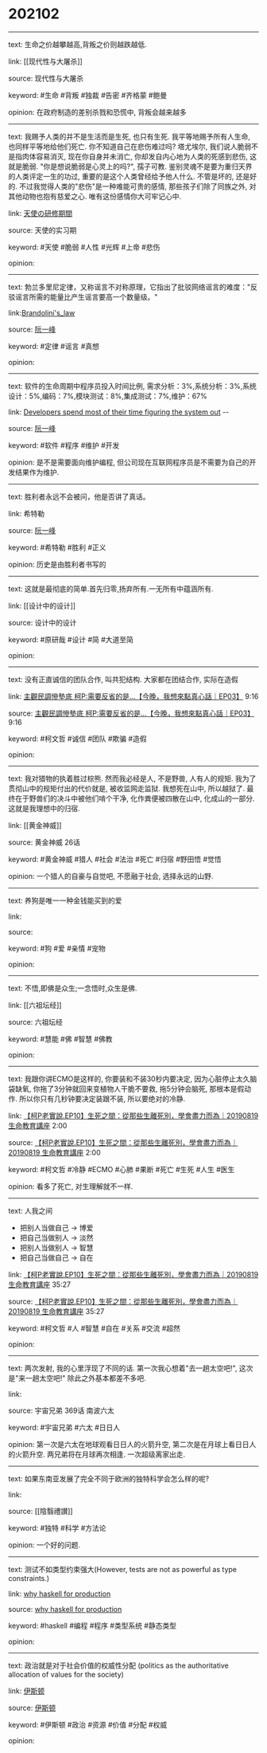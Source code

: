# 202102

---

text: 生命之价越攀越高,背叛之价则越跌越低.

link: [[现代性与大屠杀]]

source: 现代性与大屠杀

keyword: #生命 #背叛 #独裁 #告密 #齐格蒙 #鲍曼

opinion: 在政府制造的差别杀戮和恐慌中, 背叛会越来越多

---

text: 我赐予人类的并不是生活而是生死, 也只有生死. 我平等地赐予所有人生命, 也同样平等地给他们死亡. 你不知道自己在悲伤难过吗? 塔尤埃尔, 我们说人脆弱不是指肉体容易消灭, 现在你自身并未消亡, 你却发自内心地为人类的死感到悲伤, 这就是脆弱. "你是想说脆弱是心灵上的吗?", 孺子可教. 鉴别灵魂不是要为重归天界的人类评定一生的功过, 重要的是这个人类曾经给予他人什么. 不管是坏的, 还是好的. 不过我觉得人类的"悲伤"是一种难能可贵的感情, 那些孩子们除了同族之外, 对其他动物也抱有慈爱之心. 唯有这份感情你大可牢记心中.

link: [天使の研修期間](https://manba.co.jp/topics/27719)

source: 天使的实习期

keyword: #天使 #脆弱 #人性 #光辉 #上帝 #悲伤

opinion:

---

text: 勃兰多里尼定律，又称谣言不对称原理，它指出了批驳网络谣言的难度："反驳谣言所需的能量比产生谣言要高一个数量级。"

link:[Brandolini's_law](https://en.wikipedia.org/wiki/Brandolini%27s_law)

source: [阮一峰](http://www.ruanyifeng.com/blog/2021/02/weekly-issue-145.html)

keyword: #定律 #谣言 #真想

opinion:

---

text: 软件的生命周期中程序员投入时间比例, 需求分析：3%,系统分析：3%,系统设计：5%,编码：7%,模块测试：8%,集成测试：7%,维护：67%

link: [Developers spend most of their time figuring the system out](https://blog.feenk.com/developers-spend-most-of-their-time-figuri-7aj1ocjhe765vvlln8qqbuhto/) -- <Principles of software engineering and design>

source: [阮一峰](http://www.ruanyifeng.com/blog/2021/02/weekly-issue-145.html)

keyword: #软件 #程序 #维护 #开发

opinion: 是不是需要面向维护编程, 但公司现在互联网程序员是不需要为自己的开发结果作为维护.

---

text: 胜利者永远不会被问，他是否讲了真话。

link: 希特勒

source: [阮一峰](http://www.ruanyifeng.com/blog/2020/02/weekly-issue-94.html)

keyword: #希特勒 #胜利 #正义

opinion: 历史是由胜利者书写的

---

text: 这就是最彻底的简单.首先归零,扬弃所有.一无所有中蕴涵所有.

link: [[设计中的设计]]

source: 设计中的设计

keyword: #原研哉 #设计 #简 #大道至简

opinion:

---

text: 没有正直诚信的团队合作, 叫共犯结构. 大家都在团结合作, 实际在造假

link: [主觀民調慘墊底 柯P:需要反省的是…【今晚，我想來點真心話｜EP03】](https://www.youtube.com/watch?v=7KIhneF2qZM) 9:16

source: [主觀民調慘墊底 柯P:需要反省的是…【今晚，我想來點真心話｜EP03】](https://www.youtube.com/watch?v=7KIhneF2qZM) 9:16

keyword: #柯文哲 #诚信 #团队 #欺骗 #造假

opinion:

---

text: 我对猎物的执着胜过棕熊. 然而我必经是人, 不是野兽, 人有人的规矩. 我为了贯彻山中的规矩付出的代价就是, 被收监网走监狱. 我想死在山中, 所以越狱了. 最终在于野兽们的决斗中被他们啃个干净, 化作粪便被四散在山中, 化成山的一部分. 这就是我理想中的归宿.

link: [[黄金神威]]

source: 黄金神威 26话

keyword: #黄金神威 #猎人 #社会 #法治 #死亡 #归宿 #野田悟 #觉悟

opinion: 一个猎人的自豪与自觉吧, 不愿融于社会, 选择永远的山野.

---

text: 养狗是唯一一种金钱能买到的爱

link:

source:

keyword: #狗 #爱 #亲情 #宠物

opinion:

---

text: 不悟,即佛是众生;一念悟时,众生是佛.

link: [[六祖坛经]]

source: 六祖坛经

keyword: #慧能 #佛 #智慧 #佛教

opinion:

---

text: 我跟你讲ECMO是这样的, 你要装和不装30秒内要决定, 因为心脏停止太久脑袋缺氧, 你拖了3分钟就回来变植物人干脆不要救, 拖5分钟会脑死, 那根本是假动作. 所以你只有几秒钟要决定装跟不装, 所以要绝对的冷静.

link: [【柯P老實說.EP10】生死之間：從那些生離死別，學會盡力而為｜20190819 生命教育講座](https://www.youtube.com/watch?v=fZ6PDIeXpaw)  2:00

source:  [【柯P老實說.EP10】生死之間：從那些生離死別，學會盡力而為｜20190819 生命教育講座](https://www.youtube.com/watch?v=fZ6PDIeXpaw) 2:00

keyword: #柯文哲 #冷静 #ECMO #心肺 #果断 #死亡 #生死 #人生 #医生

opinion: 看多了死亡, 对生理解就不一样.

---

text: 人我之间

* 把别人当做自己 \-\> 博爱
* 把自己当做别人 \-\> 淡然
* 把别人当做别人 \-\> 智慧
* 把自己当做自己 \-\> 自在

link: [【柯P老實說.EP10】生死之間：從那些生離死別，學會盡力而為｜20190819 生命教育講座](https://www.youtube.com/watch?v=fZ6PDIeXpaw)  35:27

source:  [【柯P老實說.EP10】生死之間：從那些生離死別，學會盡力而為｜20190819 生命教育講座](https://www.youtube.com/watch?v=fZ6PDIeXpaw) 35:27

keyword: #柯文哲 #人 #智慧 #自在 #关系 #交流 #超然

opinion:

---

text: 两次发射, 我的心里浮现了不同的话. 第一次我心想着"去一趟太空吧!", 这次是"来一趟太空吧!" 除此之外基本都差不多吧.

link:

source: 宇宙兄弟 369话 南波六太

keyword: #宇宙兄弟 #六太 #日日人

opinion: 第一次是六太在地球观看日日人的火箭升空, 第二次是在月球上看日日人的火箭升空. 两兄弟将在月球再次相逢. 一次超级离家出走.

---

text: 如果东南亚发展了完全不同于欧洲的独特科学会怎么样的呢?

link:

source: [[陰翳禮讃]]

keyword: #独特 #科学 #方法论

opinion: 一个好的问题.

---

text: 测试不如类型约束强大\(However, tests are not as powerful as type constraints.\)

link: [why haskell for production](https://www.foxhound.systems/blog/why-haskell-for-production/)

source: [why haskell for production](https://www.foxhound.systems/blog/why-haskell-for-production/)

keyword: #haskell #编程 #程序 #类型系统 #静态类型

opinion:

---

text: 政治就是对于社会价值的权威性分配 \(politics as the authoritative allocation of values for the society\)

link: [伊斯顿](https://zh.wikipedia.org/zh-sg/%E5%A4%A7%E5%8D%AB%C2%B7%E4%BC%8A%E6%96%AF%E9%A1%BF)

source: [伊斯顿](https://zh.wikipedia.org/zh-sg/%E5%A4%A7%E5%8D%AB%C2%B7%E4%BC%8A%E6%96%AF%E9%A1%BF)

keyword: #伊斯顿 #政治 #资源 #价值 #分配 #权威

opinion:


